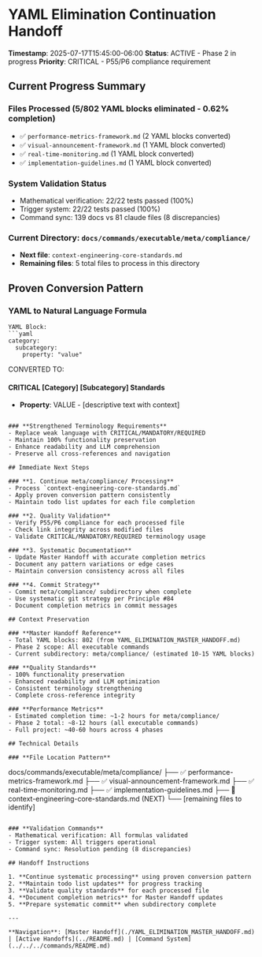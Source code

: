 # YAML Elimination Continuation Handoff

**Timestamp**: 2025-07-17T15:45:00-06:00
**Status**: ACTIVE - Phase 2 in progress
**Priority**: CRITICAL - P55/P6 compliance requirement

## Current Progress Summary

### **Files Processed** (5/802 YAML blocks eliminated - 0.62% completion)
- ✅ `performance-metrics-framework.md` (2 YAML blocks converted)
- ✅ `visual-announcement-framework.md` (1 YAML block converted)
- ✅ `real-time-monitoring.md` (1 YAML block converted)
- ✅ `implementation-guidelines.md` (1 YAML block converted)

### **System Validation Status**
- Mathematical verification: 22/22 tests passed (100%)
- Trigger system: 22/22 tests passed (100%)
- Command sync: 139 docs vs 81 claude files (8 discrepancies)

### **Current Directory**: `docs/commands/executable/meta/compliance/`
- **Next file**: `context-engineering-core-standards.md`
- **Remaining files**: 5 total files to process in this directory

## Proven Conversion Pattern

### **YAML to Natural Language Formula**
```
YAML Block:
```yaml
category:
  subcategory:
    property: "value"
```

CONVERTED TO:
#### **CRITICAL [Category] [Subcategory] Standards**
- **Property**: VALUE - [descriptive text with context]
```

### **Strengthened Terminology Requirements**
- Replace weak language with CRITICAL/MANDATORY/REQUIRED
- Maintain 100% functionality preservation
- Enhance readability and LLM comprehension
- Preserve all cross-references and navigation

## Immediate Next Steps

### **1. Continue meta/compliance/ Processing**
- Process `context-engineering-core-standards.md`
- Apply proven conversion pattern consistently
- Maintain todo list updates for each file completion

### **2. Quality Validation**
- Verify P55/P6 compliance for each processed file
- Check link integrity across modified files
- Validate CRITICAL/MANDATORY/REQUIRED terminology usage

### **3. Systematic Documentation**
- Update Master Handoff with accurate completion metrics
- Document any pattern variations or edge cases
- Maintain conversion consistency across all files

### **4. Commit Strategy**
- Commit meta/compliance/ subdirectory when complete
- Use systematic git strategy per Principle #84
- Document completion metrics in commit messages

## Context Preservation

### **Master Handoff Reference**
- Total YAML blocks: 802 (from YAML_ELIMINATION_MASTER_HANDOFF.md)
- Phase 2 scope: All executable commands
- Current subdirectory: meta/compliance/ (estimated 10-15 YAML blocks)

### **Quality Standards**
- 100% functionality preservation
- Enhanced readability and LLM optimization
- Consistent terminology strengthening
- Complete cross-reference integrity

### **Performance Metrics**
- Estimated completion time: ~1-2 hours for meta/compliance/
- Phase 2 total: ~8-12 hours (all executable commands)
- Full project: ~40-60 hours across 4 phases

## Technical Details

### **File Location Pattern**
```
docs/commands/executable/meta/compliance/
├── ✅ performance-metrics-framework.md
├── ✅ visual-announcement-framework.md
├── ✅ real-time-monitoring.md
├── ✅ implementation-guidelines.md
├── 🔄 context-engineering-core-standards.md (NEXT)
└── [remaining files to identify]
```

### **Validation Commands**
- Mathematical verification: All formulas validated
- Trigger system: All triggers operational
- Command sync: Resolution pending (8 discrepancies)

## Handoff Instructions

1. **Continue systematic processing** using proven conversion pattern
2. **Maintain todo list updates** for progress tracking
3. **Validate quality standards** for each processed file
4. **Document completion metrics** for Master Handoff updates
5. **Prepare systematic commit** when subdirectory complete

---

**Navigation**: [Master Handoff](./YAML_ELIMINATION_MASTER_HANDOFF.md) | [Active Handoffs](../README.md) | [Command System](../../../commands/README.md)